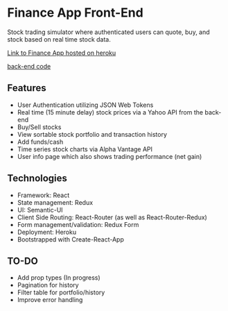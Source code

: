 # Finance App Front-End

Stock trading simulator where authenticated users can quote, buy, and stock based on real time stock data.

[Link to Finance App hosted on heroku](https://finance-frontend.herokuapp.com/)

[back-end code](https://github.com/houkah26/finance-backend) 

## Features
* User Authentication utilizing JSON Web Tokens
* Real time (15 minute delay) stock prices via a Yahoo API from the back-end
* Buy/Sell stocks
* View sortable stock portfolio and transaction history
* Add funds/cash
* Time series stock charts via Alpha Vantage API
* User info page which also shows trading performance (net gain)

## Technologies
* Framework: React
* State management: Redux
* UI: Semantic-UI
* Client Side Routing: React-Router (as well as React-Router-Redux)
* Form management/validation: Redux Form
* Deployment: Heroku
* Bootstrapped with Create-React-App

## TO-DO
* Add prop types (In progress)
* Pagination for history
* Filter table for portfolio/history
* Improve error handling

